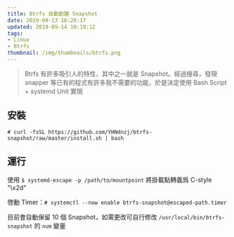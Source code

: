 ```yaml
---
title: Btrfs 自動創建 Snapshot
date: 2019-09-13 16:28:17
updated: 2019-09-14 10:19:12
tags: 
- Linux
- Btrfs
thumbnail: /img/thumbnails/btrfs.png
---
```


> Btrfs 有許多吸引人的特性，其中之一就是 Snapshot。經過搜尋，發現 snapper 等已有的程式有許多我不需要的功能，於是決定使用 Bash Script + systemd Unit 實現

## 安裝

`# curl -fsSL https://github.com/YHNdnzj/btrfs-snapshot/raw/master/install.sh | bash`

## 運行

使用 `$ systemd-escape -p /path/to/mountpoint` 將掛載點轉義爲 C-style "\x2d"

啓動 Timer：`# systemctl --now enable btrfs-snapshot@escaped-path.timer`

目前會自動保留 10 個 Snapshot，如需更改可自行修改 `/usr/local/bin/btrfs-snapshot` 的 `num` 變量